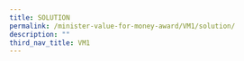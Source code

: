 ```yaml
---
title: SOLUTION
permalink: /minister-value-for-money-award/VM1/solution/
description: ""
third_nav_title: VM1
---
```

